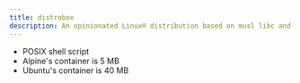 ```yaml
---
title: distrobox
description: An opinionated Linux® distribution based on musl libc and toybox
---
```


- POSIX shell script
- Alpine's container is 5 MB
- Ubuntu's container is 40 MB
